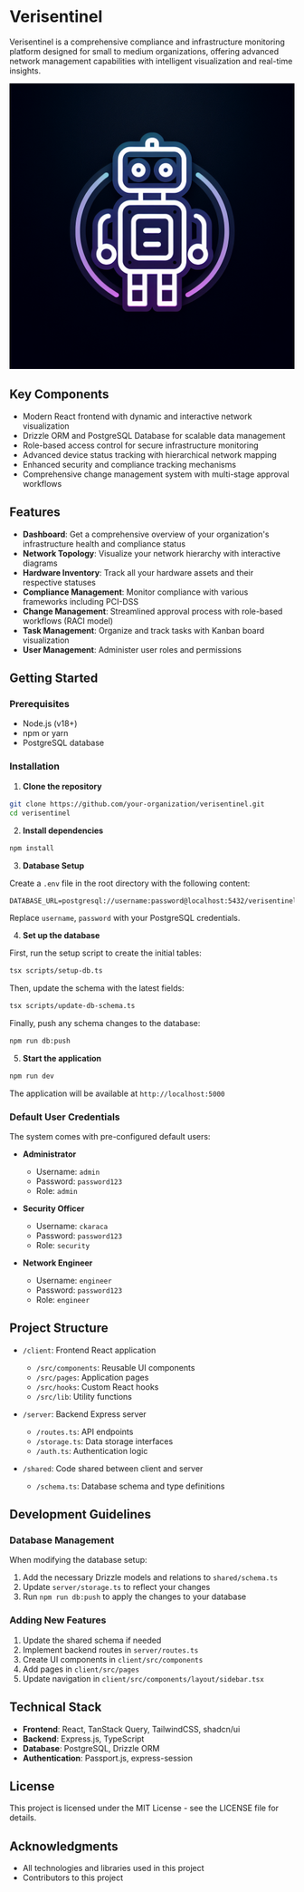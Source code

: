 # Verisentinel

Verisentinel is a comprehensive compliance and infrastructure monitoring platform designed for small to medium organizations, offering advanced network management capabilities with intelligent visualization and real-time insights.

![Verisentinel Dashboard](./generated-icon.png)

## Key Components

- Modern React frontend with dynamic and interactive network visualization
- Drizzle ORM and PostgreSQL Database for scalable data management
- Role-based access control for secure infrastructure monitoring
- Advanced device status tracking with hierarchical network mapping
- Enhanced security and compliance tracking mechanisms
- Comprehensive change management system with multi-stage approval workflows

## Features

- **Dashboard**: Get a comprehensive overview of your organization's infrastructure health and compliance status
- **Network Topology**: Visualize your network hierarchy with interactive diagrams
- **Hardware Inventory**: Track all your hardware assets and their respective statuses
- **Compliance Management**: Monitor compliance with various frameworks including PCI-DSS
- **Change Management**: Streamlined approval process with role-based workflows (RACI model)
- **Task Management**: Organize and track tasks with Kanban board visualization
- **User Management**: Administer user roles and permissions

## Getting Started

### Prerequisites

- Node.js (v18+)
- npm or yarn
- PostgreSQL database

### Installation

1. **Clone the repository**

```bash
git clone https://github.com/your-organization/verisentinel.git
cd verisentinel
```

2. **Install dependencies**

```bash
npm install
```

3. **Database Setup**

Create a `.env` file in the root directory with the following content:

```
DATABASE_URL=postgresql://username:password@localhost:5432/verisentinel
```

Replace `username`, `password` with your PostgreSQL credentials.

4. **Set up the database**

First, run the setup script to create the initial tables:
```bash
tsx scripts/setup-db.ts
```

Then, update the schema with the latest fields:
```bash
tsx scripts/update-db-schema.ts
```

Finally, push any schema changes to the database:
```bash
npm run db:push
```

5. **Start the application**

```bash
npm run dev
```

The application will be available at `http://localhost:5000`

### Default User Credentials

The system comes with pre-configured default users:

- **Administrator**
  - Username: `admin`
  - Password: `password123`
  - Role: `admin`

- **Security Officer**
  - Username: `ckaraca`
  - Password: `password123`
  - Role: `security`

- **Network Engineer**
  - Username: `engineer`
  - Password: `password123`
  - Role: `engineer`

## Project Structure

- `/client`: Frontend React application
  - `/src/components`: Reusable UI components
  - `/src/pages`: Application pages
  - `/src/hooks`: Custom React hooks
  - `/src/lib`: Utility functions

- `/server`: Backend Express server
  - `/routes.ts`: API endpoints
  - `/storage.ts`: Data storage interfaces
  - `/auth.ts`: Authentication logic

- `/shared`: Code shared between client and server
  - `/schema.ts`: Database schema and type definitions

## Development Guidelines

### Database Management

When modifying the database setup:
1. Add the necessary Drizzle models and relations to `shared/schema.ts`
2. Update `server/storage.ts` to reflect your changes
3. Run `npm run db:push` to apply the changes to your database

### Adding New Features

1. Update the shared schema if needed
2. Implement backend routes in `server/routes.ts`
3. Create UI components in `client/src/components`
4. Add pages in `client/src/pages`
5. Update navigation in `client/src/components/layout/sidebar.tsx`

## Technical Stack

- **Frontend**: React, TanStack Query, TailwindCSS, shadcn/ui
- **Backend**: Express.js, TypeScript
- **Database**: PostgreSQL, Drizzle ORM
- **Authentication**: Passport.js, express-session

## License

This project is licensed under the MIT License - see the LICENSE file for details.

## Acknowledgments

- All technologies and libraries used in this project
- Contributors to this project